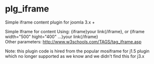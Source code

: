 plg_iframe
==========

Simple iframe content plugin for joomla 3.x +


Simple Iframe for content Using: {iframe}your link{/iframe}, or {iframe width="500" hight="400" ...}your link{/iframe}<br />Other parameters: http://www.w3schools.com/TAGS/tag_iframe.asp


Note: this plugin code is hired from the popular mosiframe for j1.5 plugin which no longer supported as we know and we didn't find this for j3.x
